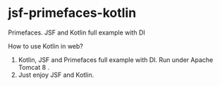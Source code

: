 # jsf-primefaces-kotlin
Primefaces. JSF and Kotlin full example with DI

How to use Kotlin in web?

1. Kotlin, JSF and Primefaces full example with DI. Run under Apache Tomcat 8 .
2. Just enjoy JSF and Kotlin.

